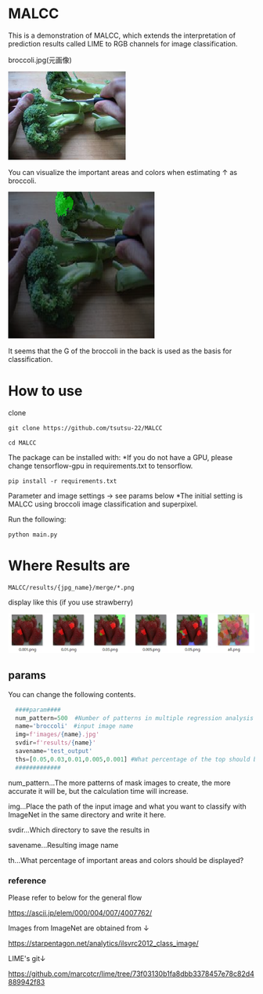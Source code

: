 # MALCC
This is a demonstration of MALCC, which extends the interpretation of prediction results called LIME to RGB channels for image classification.

broccoli.jpg(元画像)

![ori](images/broccoli.jpg)

You can visualize the important areas and colors when estimating ↑ as broccoli.

![important area](results/sample.png)

It seems that the G of the broccoli in the back is used as the basis for classification.

# How to use

clone
```
git clone https://github.com/tsutsu-22/MALCC
```

```
cd MALCC
```

The package can be installed with:
*If you do not have a GPU, please change tensorflow-gpu in requirements.txt to tensorflow.
```
pip install -r requirements.txt
```

Parameter and image settings → see params below
*The initial setting is MALCC using broccoli image classification and superpixel.

Run the following:
```
python main.py
```

# Where Results are
```
MALCC/results/{jpg_name}/merge/*.png
```
display like this (if you use strawberry)


![folder_sample](results/sample2.png)

## params
You can change the following contents.
```python
  ####param####
  num_pattern=500  #Number of patterns in multiple regression analysis
  name='broccoli'　#input image name
  img=f'images/{name}.jpg'
  svdir=f'results/{name}'
  savename='test_output'
  ths=[0.05,0.03,0.01,0.005,0.001] #What percentage of the top should be saved?
  #############
```
num_pattern...The more patterns of mask images to create, the more accurate it will be, but the calculation time will increase.

img...Place the path of the input image and what you want to classify with ImageNet in the same directory and write it here.

svdir...Which directory to save the results in

savename...Resulting image name

th...What percentage of important areas and colors should be displayed?


### reference
Please refer to below for the general flow

https://ascii.jp/elem/000/004/007/4007762/

Images from ImageNet are obtained from ↓

https://starpentagon.net/analytics/ilsvrc2012_class_image/

LIME's git↓

https://github.com/marcotcr/lime/tree/73f03130b1fa8dbb3378457e78c82d4889942f83


